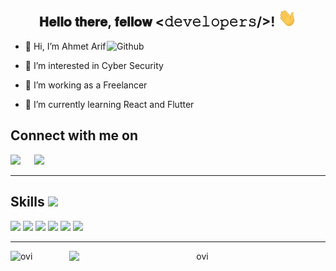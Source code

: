<div align="center">
<h2> 𝐇𝐞𝐥𝐥𝐨 𝐭𝐡𝐞𝐫𝐞, 𝐟𝐞𝐥𝐥𝐨𝐰 <𝚍𝚎𝚟𝚎𝚕𝚘𝚙𝚎𝚛𝚜/>! <img src="https://github.com/ABSphreak/ABSphreak/blob/master/gifs/Hi.gif" width="30px"></h2>
</div>

<div>

<img width="350px" height="auto" align="right" alt="Github" src="https://cdn.dribbble.com/users/99287/screenshots/3839839/work_work_work.gif" />

- 👋 Hi, I’m Ahmet Arif

- 👀 I’m interested in Cyber Security

- 🔭 I’m working as a Freelancer
  
- 🌱 I’m currently learning React and Flutter

<p>
<h2>Connect with me on</h2>
<a target="_blank" href="https://www.linkedin.com/in/ahmeetarif/"><img src="https://img.shields.io/badge/-LinkedIn-0077B5?style=for-the-badge&logo=Linkedin&logoColor=white"></img></a>
&emsp;
<a target="_blank" href="mailto:ahmetarif1254@gmail.com"
><img src="https://img.shields.io/badge/-Gmail-D14836?style=for-the-badge&logo=Gmail&logoColor=white"></img></a>
<br>
</p><hr>

<h2> Skills <img src = "https://media2.giphy.com/media/QssGEmpkyEOhBCb7e1/giphy.gif?cid=ecf05e47a0n3gi1bfqntqmob8g9aid1oyj2wr3ds3mg700bl&rid=giphy.gif" width = 32px> </h2>
<img width ='32px' src ='https://raw.githubusercontent.com/rahulbanerjee26/githubAboutMeGenerator/main/icons/reactjs.svg'>
<img width ='32px' src ='https://raw.githubusercontent.com/rahulbanerjee26/githubAboutMeGenerator/main/icons/javascript.svg'>
<img width ='32px' src ='https://raw.githubusercontent.com/rahulbanerjee26/githubAboutMeGenerator/main/icons/sqlite.svg'>
<img width ='32px' src ='https://raw.githubusercontent.com/rahulbanerjee26/githubAboutMeGenerator/main/icons/css.svg'>
<img width ='32px' src ='https://raw.githubusercontent.com/rahulbanerjee26/githubAboutMeGenerator/main/icons/html.svg'>
<img width ='32px' src ='https://raw.githubusercontent.com/rahulbanerjee26/githubAboutMeGenerator/main/icons/csharp.svg'>

</div>

<hr>

<div align="center">

<p>
<img align="left" src="https://github-readme-stats.vercel.app/api/top-langs?username=ahmeetarif&show_icons=true&locale=en&layout=compact&theme=chartreuse-dark" alt="ovi" />
</p>
<p>&nbsp;<img align="right" src="https://github-readme-stats.vercel.app/api?username=ahmeetarif&show_icons=true&locale=en&theme=chartreuse-dark" alt="ovi" width="410" /></p>
<br><br><br><br><br>
